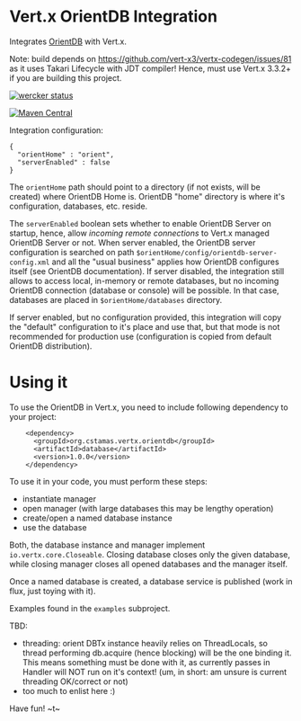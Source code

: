 # Vert.x OrientDB Integration

Integrates [OrientDB](http://orientdb.com/docs/2.1/index.html) with Vert.x.

Note: build depends on https://github.com/vert-x3/vertx-codegen/issues/81 as it uses Takari Lifecycle
with JDT compiler! Hence, must use Vert.x 3.3.2+ if you are building this project.

[![wercker status](https://app.wercker.com/status/ba9343552def99973ea803d929ba7c51/m "wercker status")](https://app.wercker.com/project/bykey/ba9343552def99973ea803d929ba7c51)

[![Maven Central](https://maven-badges.herokuapp.com/maven-central/org.cstamas.vertx.orientdb/vertx-orientdb/badge.svg?subject=org.cstamas.vertx.orientdb:vertx-orientdb)](https://maven-badges.herokuapp.com/maven-central/org.cstamas.vertx.orientdb/vertx-orientdb)

Integration configuration:

```
{
  "orientHome" : "orient",
  "serverEnabled" : false
}
```

The `orientHome` path should point to a directory (if not exists, will be created) where OrientDB Home is. OrientDB
"home" directory is where it's configuration, databases, etc. reside.

The `serverEnabled` boolean sets whether to enable OrientDB Server on startup, hence, allow *incoming remote
connections* to Vert.x managed OrientDB Server or not. When server enabled, the OrientDB server configuration is
searched on path `$orientHome/config/orientdb-server-config.xml` and all the "usual business" applies how OrientDB
configures itself (see OrientDB documentation). If server disabled, the integration still allows to access
local, in-memory or remote databases, but no incoming OrientDB connection (database or console) will be possible.
In that case, databases are placed in `$orientHome/databases` directory.

If server enabled, but no configuration provided, this integration will copy the "default" configuration to it's place
and use that, but that mode is not recommended for production use (configuration is copied from default OrientDB
distribution).

# Using it

To use the OrientDB in Vert.x, you need to include following dependency to your project:

```
    <dependency>
      <groupId>org.cstamas.vertx.orientdb</groupId>
      <artifactId>database</artifactId>
      <version>1.0.0</version>
    </dependency>

```

To use it in your code, you must perform these steps:
* instantiate manager
* open manager (with large databases this may be lengthy operation)
* create/open a named database instance
* use the database

Both, the database instance and manager implement `io.vertx.core.Closeable`. Closing database closes only the given
database, while closing manager closes all opened databases and the manager itself.

Once a named database is created, a database service is published (work in flux, just toying with it).

Examples found in the `examples` subproject.


TBD:
* threading: orient DBTx instance heavily relies on ThreadLocals, so thread performing db.acquire (hence blocking)
will be the one binding it. This means something must be done with it, as currently passes in Handler will NOT
run on it's context! (um, in short: am unsure is current threading OK/correct or not)
* too much to enlist here :)

Have fun!
~t~

